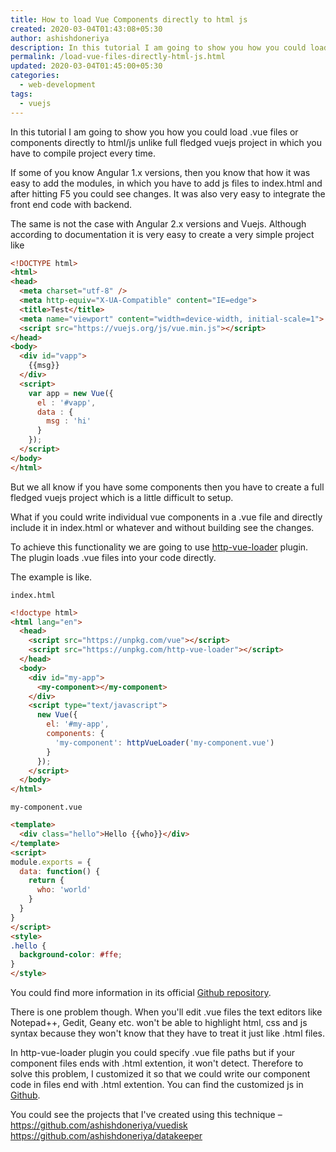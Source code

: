 ```yaml
---
title: How to load Vue Components directly to html js
created: 2020-03-04T01:43:08+05:30
author: ashishdoneriya
description: In this tutorial I am going to show you how you could load .vue files or components directly to html/js unlike full fledged vuejs project in which you have to compile project every time.
permalink: /load-vue-files-directly-html-js.html
updated: 2020-03-04T01:45:00+05:30
categories:
  - web-development
tags:
  - vuejs
---
```


In this tutorial I am going to show you how you could load .vue files or components directly to html/js unlike full fledged vuejs project in which you have to compile project every time.

If some of you know Angular 1.x versions, then you know that how it was easy to add the modules, in which you have to add js files to index.html and after hitting F5 you could see changes. It was also very easy to integrate the front end code with backend.

The same is not the case with Angular 2.x versions and Vuejs. Although according to documentation it is very easy to create a very simple project like

```html
<!DOCTYPE html>
<html>
<head>
  <meta charset="utf-8" />
  <meta http-equiv="X-UA-Compatible" content="IE=edge">
  <title>Test</title>
  <meta name="viewport" content="width=device-width, initial-scale=1">
  <script src="https://vuejs.org/js/vue.min.js"></script>
</head>
<body>
  <div id="vapp">
    {{msg}}
  </div>
  <script>
    var app = new Vue({
      el : '#vapp',
      data : {
        msg : 'hi'
      }
    });
  </script>
</body>
</html>
```


But we all know if you have some components then you have to create a full fledged vuejs project which is a little difficult to setup.

What if you could write individual vue components in a .vue file and directly include it in index.html or whatever and without building see the changes.

To achieve this functionality we are going to use <a href="https://github.com/FranckFreiburger/http-vue-loader" rel="noopener noreferrer" target="_blank">http-vue-loader</a> plugin. The plugin loads .vue files into your code directly.

The example is like.

`index.html`

```html
<!doctype html>
<html lang="en">
  <head>
    <script src="https://unpkg.com/vue"></script>
    <script src="https://unpkg.com/http-vue-loader"></script>
  </head>
  <body>
    <div id="my-app">
      <my-component></my-component>
    </div>
    <script type="text/javascript">
      new Vue({
        el: '#my-app',
        components: {
          'my-component': httpVueLoader('my-component.vue')
        }
      });
    </script>
  </body>
</html>
```


`my-component.vue`

```html
<template>
  <div class="hello">Hello {{who}}</div>
</template>
<script>
module.exports = {
  data: function() {
    return {
      who: 'world'
    }
  }
}
</script>
<style>
.hello {
  background-color: #ffe;
}
</style>
```

You could find more information in its official <a href="https://github.com/FranckFreiburger/http-vue-loader" rel="noopener noreferrer" target="_blank">Github repository</a>.

There is one problem though. When you'll edit .vue files the text editors like Notepad++, Gedit, Geany etc. won't be able to highlight html, css and js syntax because they won't know that they have to treat it just like .html files.

In http-vue-loader plugin you could specify .vue file paths but if your component files ends with .html extention, it won't detect. Therefore to solve this problem, I customized it so that we could write our component code in files end with .html extention. You can find the customized js in <a href="https://raw.githubusercontent.com/ashishdoneriya/vuedisk/master/js/httpVueLoader.js" rel="noopener noreferrer" target="_blank">Github</a>.

You could see the projects that I've created using this technique –  
<a href="https://github.com/ashishdoneriya/vuedisk" rel="noopener noreferrer" target="_blank">https://github.com/ashishdoneriya/vuedisk</a>  
<a href="https://github.com/ashishdoneriya/datakeeper" rel="noopener noreferrer" target="_blank">https://github.com/ashishdoneriya/datakeeper</a>
